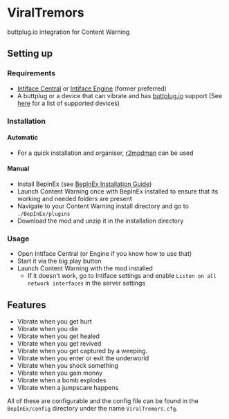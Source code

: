 # ViralTremors
buttplug.io integration for Content Warning

## Setting up

### Requirements
- [Intiface Central](https://github.com/intiface/intiface-central/releases) or [Intiface Engine](https://github.com/intiface/intiface-engine/releases) (former preferred)
- A buttplug or a device that can vibrate and has [buttplug.io](https://buttplug.io) support (See [here](https://iostindex.com/?filter0Availability=Available%2CDIY&filter1ButtplugSupport=4&filter2Features=OutputsVibrators) for a list of supported devices)

### Installation

#### Automatic

- For a quick installation and organiser, [r2modman](https://github.com/ebkr/r2modmanPlus) can be used

#### Manual
- Install BepInEx (see [BepInEx Installation Guide](https://docs.bepinex.dev/articles/user_guide/installation/index.html))
- Launch Content Warning once with BepInEx installed to ensure that its working and needed folders are present
- Navigate to your Content Warning install directory and go to `./BepInEx/plugins`
- Download the mod and unzip it in the installation directory

### Usage
- Open Intiface Central (or Engine if you know how to use that)
- Start it via the big play button
- Launch Content Warning with the mod installed
  - If it doesn't work, go to Intiface settings and enable `Listen on all network interfaces` in the server settings


## Features
- Vibrate when you get hurt
- Vibrate when you die
- Vibrate when you get healed
- Vibrate when you get revived
- Vibrate when you get captured by a weeping.
- Vibrate when you enter or exit the underworld
- Vibrate when you shock something
- Vibrate when you gain money
- Vibrate when a bomb explodes
- Vibrate when a jumpscare happens

All of these are configurable and the config file can be found in the `BepInEx/config` directory under the name `ViralTremors.cfg`.
